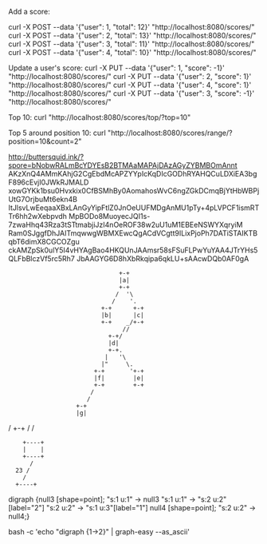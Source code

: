 Add a score:

curl -X POST --data '{"user": 1, "total": 12}' "http://localhost:8080/scores/"
curl -X POST --data '{"user": 2, "total": 13}' "http://localhost:8080/scores/"
curl -X POST --data '{"user": 3, "total": 11}' "http://localhost:8080/scores/"
curl -X POST --data '{"user": 4, "total": 10}' "http://localhost:8080/scores/"

Update a user's score:
curl -X PUT --data '{"user": 1, "score": -1}' "http://localhost:8080/scores/"
curl -X PUT --data '{"user": 2, "score": 1}' "http://localhost:8080/scores/"
curl -X PUT --data '{"user": 4, "score": 1}' "http://localhost:8080/scores/"
curl -X PUT --data '{"user": 3, "score": -1}' "http://localhost:8080/scores/"

Top 10:
curl "http://localhost:8080/scores/top/?top=10"

Top 5 around position 10:
curl "http://localhost:8080/scores/range/?position=10&count=2"


http://buttersquid.ink/?spore=bNobwRALmBcYDYEsB2BTMAaMAPAjDAzAGyZYBMBOmAnnt
AKzXnQ4AMmKAhjG2CgEbdMcAPZYYpIcKqDIcGODhRYAHQCuLDXiEA3bgF896cEvjI0JWkRJMALD
xowGYKk1bsu0Hvxkix0CfBSMhBy0AomahosWvC6ngZGkDCmqBjYtHbWBPjUtG7OrjbuMt6ekn4B
ItJlsvLwEeqaaXBxLAnGyYipFtlZ0JnOeUUFMDgAnMU1pTy+4pLVPCF1ismRTTr6hh2wXebpvdh
MpBODo8MuoyecJQI1s-7zwaHhq43Rza3tSTtmabjiJzI4nOeROF38w2uU1uM1EBEeNSWYXqryiM
Ram0SJggfDhJAITmqwwgWBMXEwcQgACdVCgtt9ILixPjoPh7DATiSTAIKTBqbT6dimX8CGCOZgu
ckAMZpSk0ulY5I4vHYAgBao4HKQUnJAAmsr58sFSuFLPwYuYAA4JTrYHs5QLFbBlczVf5rc5Rh7
JbAAGYG6D8hXbRkqipa6qkLU+sAAcwDQb0AF0gA

                                   +-+
                                   |a|
                                   +-+
                                  /  '\
                                 /    '.
                              +-+      +-+
                              |b|      |c|
                              +-+    _/+-+
                                    //
                                +-+/
                                |d|
                                +-+.
                               |   '\
                              |"     \.
                            +-+       '+-+
                            |f|        |e|
                            +-+        +-+
                           /
                          /
                       +-+
                       |g|
  /                      +-+
 /
/

        +----+
        |    |
        +----+
          /
      23 /
        /
      +----+
digraph {null3 [shape=point]; "s:1 u:1" -> null3 "s:1 u:1" -> "s:2 u:2"[label="2"] "s:2 u:2" -> "s:1 u:3"[label="1"] null4 [shape=point]; "s:2 u:2" -> null4;}

bash -c 'echo "digraph {1->2}" | graph-easy --as_ascii'



